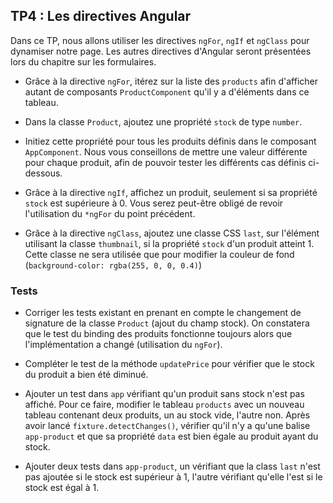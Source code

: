 ## TP4 : Les directives Angular

Dans ce TP, nous allons utiliser les directives `ngFor`, `ngIf` et `ngClass` pour dynamiser notre page. Les autres directives d'Angular seront présentées lors du chapitre sur les formulaires.  

- Grâce à la directive `ngFor`, itérez sur la liste des `products` afin d'afficher autant de composants `ProductComponent` qu'il y a d'éléments dans ce tableau.

- Dans la classe `Product`, ajoutez une propriété `stock` de type `number`.

- Initiez cette propriété pour tous les produits définis dans le composant `AppComponent`. Nous vous conseillons de mettre une valeur différente pour chaque produit, afin de pouvoir tester les différents cas définis ci-dessous.

- Grâce à la directive `ngIf`, affichez un produit, seulement si sa propriété `stock` est supérieure à 0. Vous serez peut-être obligé de revoir l'utilisation du `*ngFor` du point précédent.

- Grâce à la directive `ngClass`, ajoutez une classe CSS `last`, sur l'élément utilisant la classe `thumbnail`, si la propriété `stock` d'un produit atteint 1. Cette classe ne sera utilisée que pour modifier la couleur de fond (`background-color: rgba(255, 0, 0, 0.4)`)

### Tests

- Corriger les tests existant en prenant en compte le changement de signature de la classe `Product` (ajout du champ stock). On constatera que le test du binding des produits fonctionne toujours alors que l'implémentation a changé (utilisation du `ngFor`).

- Compléter le test de la méthode `updatePrice` pour vérifier que le stock du produit a bien été diminué.

- Ajouter un test dans `app` vérifiant qu'un produit sans stock n'est pas affiché. Pour ce faire, modifier le tableau `products` avec un nouveau tableau contenant deux produits, un au stock vide, l'autre non. Après avoir lancé `fixture.detectChanges()`, vérifier qu'il n'y a qu'une balise `app-product` et que sa propriété `data` est bien égale au produit ayant du stock.

- Ajouter deux tests dans `app-product`, un vérifiant que la class `last` n'est pas ajoutée si le stock est supérieur à 1, l'autre vérifiant qu'elle l'est si le stock est égal à 1.
